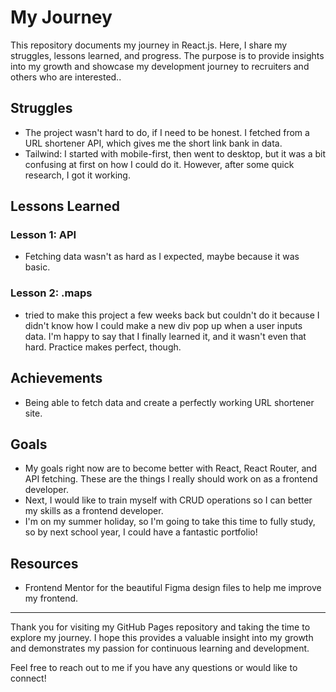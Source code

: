 # My Journey

This repository documents my journey in React.js. Here, I share my struggles, lessons learned, and progress. The purpose is to provide insights into my growth and showcase my development journey to recruiters and others who are interested..

## Struggles
- The project wasn't hard to do, if I need to be honest. I fetched from a URL shortener API, which gives me the short link bank in data.
- Tailwind: I started with mobile-first, then went to desktop, but it was a bit confusing at first on how I could do it. However, after some quick research, I got it working.

## Lessons Learned

### Lesson 1: API 

- Fetching data wasn't as hard as I expected, maybe because it was basic.

### Lesson 2: .maps

- tried to make this project a few weeks back but couldn't do it because I didn't know how I could make a new div pop up when a user inputs data. I'm happy to say that I finally learned it, and it wasn't even that hard. Practice makes perfect, though. 

## Achievements

- Being able to fetch data and create a perfectly working URL shortener site.


## Goals

- My goals right now are to become better with React, React Router, and API fetching. These are the things I really should work on as a frontend developer.
- Next, I would like to train myself with CRUD operations so I can better my skills as a frontend developer.
- I'm on my summer holiday, so I'm going to take this time to fully study, so by next school year, I could have a fantastic portfolio!

## Resources

- Frontend Mentor for the beautiful Figma design files to help me improve my frontend.

---

Thank you for visiting my GitHub Pages repository and taking the time to explore my journey. I hope this provides a valuable insight into my growth and demonstrates my passion for continuous learning and development.

Feel free to reach out to me if you have any questions or would like to connect!

